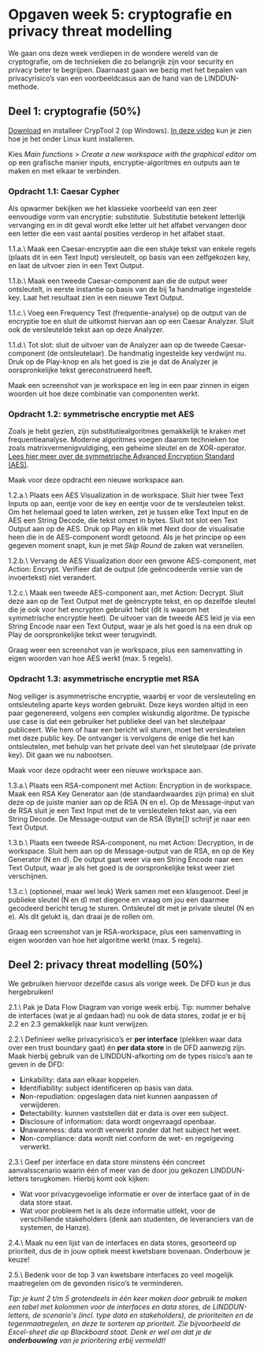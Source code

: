 # Opgaven week 5: cryptografie en privacy threat modelling

We gaan ons deze week verdiepen in de wondere wereld van de cryptografie, om de technieken die zo belangrijk zijn voor security en privacy beter te begrijpen. Daarnaast gaan we bezig met het bepalen van privacyrisico’s van een voorbeeldcasus aan de hand van de LINDDUN-methode. 

## Deel 1: cryptografie (50%)

[Download](https://www.cryptool.org/en/ct2/downloads/) en installeer CrypTool 2 (op Windows). [In deze video](https://www.youtube.com/watch?v=nTEj-lZ2V38) kun je zien hoe je het onder Linux kunt installeren.

Kies _Main functions_ > _Create a new workspace with the graphical editor_ om op een grafische manier inputs, encryptie-algoritmes en outputs aan te maken en met elkaar te verbinden.

### Opdracht 1.1: Caesar Cypher

Als opwarmer bekijken we het klassieke voorbeeld van een zeer eenvoudige vorm van encryptie: substitutie. Substitutie betekent letterlijk vervanging en in dit geval wordt elke letter uit het alfabet vervangen door een letter die een vast aantal posities verderop in het alfabet staat.

1.1.a.\ Maak een Caesar-encryptie aan die een stukje tekst van enkele regels (plaats dit in een Text Input) versleutelt, op basis van een zelfgekozen key, en laat de uitvoer zien in een Text Output.

1.1.b.\ Maak een tweede Caesar-component aan die de output weer ontsleutelt, in eerste instantie op basis van de bij 1a handmatige ingestelde key. Laat het resultaat zien in een nieuwe Text Output.

1.1.c.\ Voeg een Frequency Test (frequentie-analyse) op de output van de encryptie toe en sluit de uitkomst hiervan aan op een Caesar Analyzer. Sluit ook de versleutelde tekst aan op deze Analyzer.

1.1.d.\ Tot slot: sluit de uitvoer van de Analyzer aan op de tweede Caesar-component (de ontsleutelaar). De handmatig ingestelde key verdwijnt nu. Druk op de Play-knop en als het goed is zie je dat de Analyzer je oorspronkelijke tekst gereconstrueerd heeft.

Maak een screenshot van je workspace en leg in een paar zinnen in eigen woorden uit hoe deze combinatie van componenten werkt.

### Opdracht 1.2: symmetrische encryptie met AES

Zoals je hebt gezien, zijn substitutiealgoritmes gemakkelijk te kraken met frequentieanalyse. Moderne algoritmes voegen daarom technieken toe zoals matrixvermenigvuldiging, een geheime sleutel en de XOR-operator. [Lees hier meer over de symmetrische Advanced Encryption Standard (AES)](https://www.geeksforgeeks.org/advanced-encryption-standard-aes/).

Maak voor deze opdracht een nieuwe workspace aan.

1.2.a.\ Plaats een AES Visualization in de workspace. Sluit hier twee Text Inputs op aan, eentje voor de key en eentje voor de te versleutelen tekst. Om het helemaal goed te laten werken, zet je tussen elke Text Input en de AES een String Decode, die tekst omzet in bytes. Sluit tot slot een Text Output aan op de AES. Druk op Play en klik met Next door de visualisatie heen die in de AES-component wordt getoond. Als je het principe op een gegeven moment snapt, kun je met _Skip Round_ de zaken wat versnellen.

1.2.b.\ Vervang de AES Visualization door een gewone AES-component, met Action: Encrypt. Verifieer dat de output (de geëncodeerde versie van de invoertekst) niet verandert.

1.2.c.\ Maak een tweede AES-component aan, met Action: Decrypt. Sluit deze aan op de Text Output met de geëncrypte tekst, en op dezelfde sleutel die je ook voor het encrypten gebruikt hebt (dit is waarom het symmetrische encryptie heet). De uitvoer van de tweede AES leid je via een String Encode naar een Text Output, waar je als het goed is na een druk op Play de oorspronkelijke tekst weer terugvindt.

Graag weer een screenshot van je workspace, plus een samenvatting in eigen woorden van hoe AES werkt (max. 5 regels).

### Opdracht 1.3: asymmetrische encryptie met RSA

Nog veiliger is asymmetrische encryptie, waarbij er voor de versleuteling en ontsleuteling aparte keys worden gebruikt. Deze keys worden altijd in een paar gegenereerd, volgens een complex wiskundig algoritme. De typische use case is dat een gebruiker het publieke deel van het sleutelpaar publiceert. Wie hem of haar een bericht wil sturen, moet het versleutelen met deze public key. De ontvanger is vervolgens de enige die het kan ontsleutelen, met behulp van het private deel van het sleutelpaar (de private key). Dit gaan we nu nabootsen.

Maak voor deze opdracht weer een nieuwe workspace aan.

1.3.a.\ Plaats een RSA-component met Action: Encryption in de workspace. Maak een RSA Key Generator aan (de standaardwaardes zijn prima) en sluit deze op de juiste manier aan op de RSA (N en e). Op de Message-input van de RSA sluit je een Text Input met de te versleutelen tekst aan, via een String Decode. De Message-output van de RSA (Byte[]) schrijf je naar een Text Output.

1.3.b.\ Plaats een tweede RSA-component, nu met Action: Decryption, in de workspace. Sluit hem aan op de Message-output van de RSA, en op de Key Generator (N en d). De output gaat weer via een String Encode naar een Text Output, waar je als het goed is de oorspronkelijke tekst weer ziet verschijnen.

1.3.c.\ (optioneel, maar wel leuk) Werk samen met een klasgenoot. Deel je publieke sleutel (N en d) met diegene en vraag om jou een daarmee gecodeerd bericht terug te sturen. Ontsleutel dit met je private sleutel (N en e). Als dit gelukt is, dan draai je de rollen om.

Graag een screenshot van je RSA-workspace, plus een samenvatting in eigen woorden van hoe het algoritme werkt (max. 5 regels).

## Deel 2: privacy threat modelling (50%)

We gebruiken hiervoor dezelfde casus als vorige week. De DFD kun je dus hergebruiken!

2.1.\ Pak je Data Flow Diagram van vorige week erbij. Tip: nummer behalve de interfaces (wat je al gedaan had) nu ook de data stores, zodat je er bij 2.2 en 2.3 gemakkelijk naar kunt verwijzen.

2.2.\ Definieer welke privacyrisico’s er **per interface** (plekken waar data over een trust boundary gaat) én **per data store** in de DFD aanwezig zijn. Maak hierbij gebruik van de LINDDUN-afkorting om de types risico’s aan te geven in de DFD:

* <b>L</b>inkability: data aan elkaar koppelen.
* <b>I</b>dentifiability: subject identificeren op basis van data.
* <b>N</b>on-repudiation: opgeslagen data niet kunnen aanpassen of verwijderen.
* <b>D</b>etectability: kunnen vaststellen dát er data is over een subject.
* <b>D</b>isclosure of information: data wordt ongevraagd openbaar.
* <b>U</b>nawareness: data wordt verwerkt zonder dat het subject het weet.
* <b>N</b>on-compliance: data wordt niet conform de wet- en regelgeving verwerkt.

2.3.\ Geef per interface en data store minstens één concreet aanvalsscenario waarin één of meer van de door jou gekozen LINDDUN-letters terugkomen. Hierbij komt ook kijken:

* Wat voor privacygevoelige informatie er over de interface gaat of in de data store staat.
* Wat voor probleem het is als deze informatie uitlekt, voor de verschillende stakeholders (denk aan studenten, de leveranciers van de systemen, de Hanze).

2.4.\ Maak nu een lijst van de interfaces en data stores, gesorteerd op prioriteit, dus de in jouw optiek meest kwetsbare bovenaan. Onderbouw je keuze!

2.5.\ Bedenk voor de top 3 van kwetsbare interfaces zo veel mogelijk maatregelen om de gevonden risico’s te verminderen.

*Tip: je kunt 2 t/m 5 grotendeels in één keer maken door gebruik te maken een tabel met kolommen voor de interfaces en data stores, de LINDDUN-letters, de scenario's (incl. type data en stakeholders), de prioriteiten en de tegenmaatregelen, en deze te sorteren op prioriteit. Zie bijvoorbeeld de Excel-sheet die op Blackboard staat. Denk er wel om dat je de **onderbouwing** van je prioritering erbij vermeldt!*
